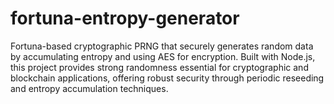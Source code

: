 # fortuna-entropy-generator
Fortuna-based cryptographic PRNG that securely generates random data by accumulating entropy and using AES for encryption. Built with Node.js, this project provides strong randomness essential for cryptographic and blockchain applications, offering robust security through periodic reseeding and entropy accumulation techniques.
